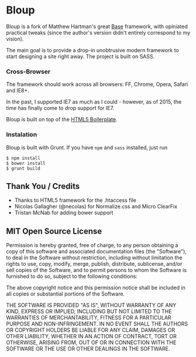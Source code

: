 # Bloup

Bloup is a fork of Matthew Hartman's great [Base](https://github.com/matthewhartman/base) framework, with opiniated practical tweaks (since the author's version didn't entirely correspond to my vision).

The main goal is to provide a drop-in unobtrusive modern framework to start designing a site right away. The project is built on SASS. 

### Cross-Browser
The framework should work across all browsers: FF, Chrome, Opera, Safari and IE8+.

In the past, I supported IE7 as much as I could - however, as of 2015, the time has finally come to drop support for IE7.

Bloup is built on top of the [HTML5 Boilerplate](https://html5boilerplate.com/).

### Instalation

Bloup is built with Grunt. If you have `npm` and `sass` installed, just run

```
$ npm install
$ bower install
$ grunt build
```

## Thank You / Credits
- Thanks to HTML5 framework for the .htaccess file
- Nicolas Gallagher (@necolas) for Normalize.css and Micro ClearFix
- Tristan McNab for adding bower support

## MIT Open Source License
Permission is hereby granted, free of charge, to any person obtaining a copy of this software and associated documentation files (the "Software"), to deal in the Software without restriction, including without limitation the rights to use, copy, modify, merge, publish, distribute, sublicense, and/or sell copies of the Software, and to permit persons to whom the Software is furnished to do so, subject to the following conditions:

The above copyright notice and this permission notice shall be included in all copies or substantial portions of the Software.

THE SOFTWARE IS PROVIDED "AS IS", WITHOUT WARRANTY OF ANY KIND, EXPRESS OR IMPLIED, INCLUDING BUT NOT LIMITED TO THE WARRANTIES OF MERCHANTABILITY, FITNESS FOR A PARTICULAR PURPOSE AND NON-INFRINGEMENT. IN NO EVENT SHALL THE AUTHORS OR COPYRIGHT HOLDERS BE LIABLE FOR ANY CLAIM, DAMAGES OR OTHER LIABILITY, WHETHER IN AN ACTION OF CONTRACT, TORT OR OTHERWISE, ARISING FROM, OUT OF OR IN CONNECTION WITH THE SOFTWARE OR THE USE OR OTHER DEALINGS IN THE SOFTWARE.
